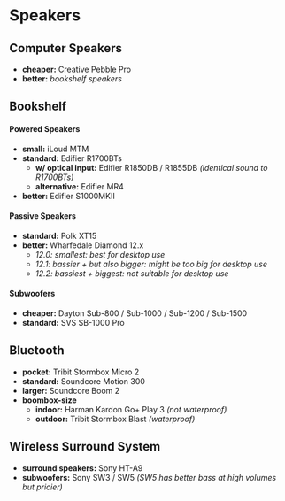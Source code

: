 # Speakers

## Computer Speakers

- **cheaper:** Creative Pebble Pro
- **better:** *bookshelf speakers*

## Bookshelf

#### Powered Speakers

- **small:** iLoud MTM
- **standard:** Edifier R1700BTs
	- **w/ optical input:** Edifier R1850DB / R1855DB *(identical sound to R1700BTs)*
	- **alternative:** Edifier MR4
- **better:** Edifier S1000MKII

#### Passive Speakers

- **standard:** Polk XT15
- **better:** Wharfedale Diamond 12.x
	- *12.0: smallest: best for desktop use*
	- *12.1: bassier + but also bigger: might be too big for desktop use* 
	- *12.2: bassiest + biggest: not suitable for desktop use*

#### Subwoofers

- **cheaper:** Dayton Sub-800 / Sub-1000 / Sub-1200 / Sub-1500
- **standard:** SVS SB-1000 Pro

## Bluetooth

- **pocket:** Tribit Stormbox Micro 2
- **standard:** Soundcore Motion 300
- **larger:** Soundcore Boom 2
- **boombox-size** 
	- **indoor:** Harman Kardon Go+ Play 3 *(not waterproof)*
	- **outdoor:** Tribit Stormbox Blast *(waterproof)*

## Wireless Surround System

- **surround speakers:** Sony HT-A9
- **subwoofers:** Sony SW3 / SW5 *(SW5 has better bass at high volumes but pricier)*